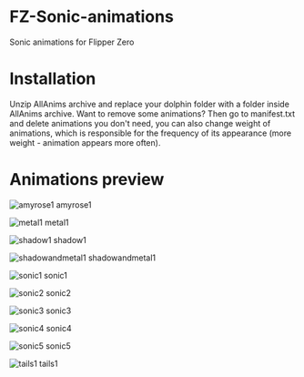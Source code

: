 # FZ-Sonic-animations
Sonic animations for Flipper Zero

# Installation
Unzip AllAnims archive and replace your dolphin folder with a folder inside AllAnims archive.
Want to remove some animations? Then go to manifest.txt and delete animations you don't need, you can also change weight of animations, which is responsible for the frequency of its appearance (more weight - animation appears more often).

# Animations preview

![amyrose1](https://github.com/secretlay3r/FZ-Sonic-animations/assets/80585554/c00fb2ef-4c4c-4f4a-8b5b-d00f2f116856) amyrose1

![metal1](https://github.com/secretlay3r/FZ-Sonic-animations/assets/80585554/902c193a-7b57-418d-90ad-46f356f275d1) metal1

![shadow1](https://github.com/secretlay3r/FZ-Sonic-animations/assets/80585554/21485c8b-0275-4915-befa-3fc17aefe20a) shadow1

![shadowandmetal1](https://github.com/secretlay3r/FZ-Sonic-animations/assets/80585554/e211f80a-909f-4dc4-a713-0a70d792e215) shadowandmetal1

![sonic1](https://github.com/secretlay3r/FZ-Sonic-animations/assets/80585554/277f469e-a7a1-4f06-899d-09f5fe527d28) sonic1

![sonic2](https://github.com/secretlay3r/FZ-Sonic-animations/assets/80585554/0bcd038f-dc51-451a-988c-b6a60888ffdc) sonic2

![sonic3](https://github.com/secretlay3r/FZ-Sonic-animations/assets/80585554/66958934-64cc-46ab-8d64-5d6473cbeb34) sonic3

![sonic4](https://github.com/secretlay3r/FZ-Sonic-animations/assets/80585554/60f26162-1efc-4726-8fa2-ab123fd3085f) sonic4

![sonic5](https://github.com/secretlay3r/FZ-Sonic-animations/assets/80585554/33df3c0b-e32c-4120-a0c7-f436586f644f) sonic5

![tails1](https://github.com/secretlay3r/FZ-Sonic-animations/assets/80585554/c034bd6b-1427-4886-8f50-a95fb755d598) tails1
